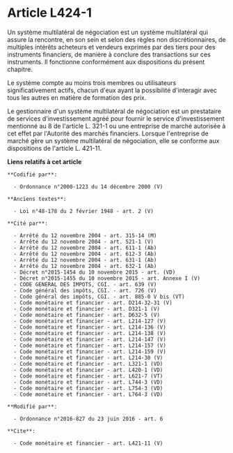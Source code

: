 # Article L424-1

Un système multilatéral de négociation est un système multilatéral qui assure la rencontre, en son sein et selon des règles
non discrétionnaires, de multiples intérêts acheteurs et vendeurs exprimés par des tiers pour des instruments financiers, de
manière à conclure des transactions sur ces instruments. Il fonctionne conformément aux dispositions du présent chapitre. 

Le système compte au moins trois membres ou utilisateurs significativement actifs, chacun d'eux ayant la possibilité
d'interagir avec tous les autres en matière de formation des prix. 

Le gestionnaire d'un système multilatéral de négociation est un prestataire de services d'investissement agréé pour fournir
le service d'investissement mentionné au 8 de l'article L. 321-1 ou une entreprise de marché autorisée à cet effet par
l'Autorité des marchés financiers. Lorsque l'entreprise de marché gère un système multilatéral de négociation, elle se
conforme aux dispositions de l'article L. 421-11.

**Liens relatifs à cet article**

	**Codifié par**:

	  - Ordonnance n°2000-1223 du 14 décembre 2000 (V)

	**Anciens textes**:

	  - Loi n°48-178 du 2 février 1948 - art. 2 (V)

	**Cité par**:

	  - Arrêté du 12 novembre 2004 - art. 315-14 (M)
	  - Arrêté du 12 novembre 2004 - art. 521-1 (V)
	  - Arrêté du 12 novembre 2004 - art. 611-1 (Ab)
	  - Arrêté du 12 novembre 2004 - art. 612-3 (Ab)
	  - Arrêté du 12 novembre 2004 - art. 631-1 (Ab)
	  - Arrêté du 12 novembre 2004 - art. 632-1 (Ab)
	  - Décret n°2015-1454 du 10 novembre 2015 - art. (VD)
	  - Décret n°2015-1455 du 10 novembre 2015 - art. Annexe I (V)
	  - CODE GENERAL DES IMPOTS, CGI. - art. 639 (V)
	  - Code général des impôts, CGI. - art. 726 (V)
	  - Code général des impôts, CGI. - art. 885-0 V bis (VT)
	  - Code monétaire et financier - art. D214-32-31 (V)
	  - Code monétaire et financier - art. D321-1 (V)
	  - Code monétaire et financier - art. D632-5 (V)
	  - Code monétaire et financier - art. L214-127 (V)
	  - Code monétaire et financier - art. L214-136 (V)
	  - Code monétaire et financier - art. L214-138 (V)
	  - Code monétaire et financier - art. L214-147 (V)
	  - Code monétaire et financier - art. L214-157 (V)
	  - Code monétaire et financier - art. L214-159 (V)
	  - Code monétaire et financier - art. L214-30 (V)
	  - Code monétaire et financier - art. L321-1 (VD)
	  - Code monétaire et financier - art. L420-1 (VD)
	  - Code monétaire et financier - art. L621-7 (VT)
	  - Code monétaire et financier - art. L744-3 (VD)
	  - Code monétaire et financier - art. L754-3 (VD)
	  - Code monétaire et financier - art. L764-3 (VD)

	**Modifié par**:

	  - Ordonnance n°2016-827 du 23 juin 2016 - art. 6

	**Cite**:

	  - Code monétaire et financier - art. L421-11 (V)
